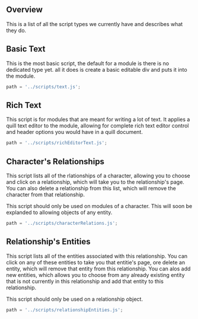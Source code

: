 ## Overview
This is a list of all the script types we currently have and describes what they do.

## Basic Text
This is the most basic script, the default for a module is there is no dedicated type yet. all it does is create a basic editable div and puts it into the module.

```javascript
path = '../scripts/text.js';
```

## Rich Text
This script is for modules that are meant for writing a lot of text. It applies a quill text editor to the module, allowing for complete rich text editor control and header options you would have in a quill document.

```javascript
path = '../scripts/richEditorText.js';
```

## Character's Relationships
This script lists all of the rlationships of a character, allowing you to choose and click on a relationship, which will take you to the relationship's page. You can also delete a relationship from this list, which will remove the character from that relationship.

This script should only be used on modules of a character. This will soon be explanded to allowing objects of any entity.

```javascript
path = '../scripts/characterRelations.js';
```

## Relationship's Entities
This script lists all of the entities associated with this relationship. You can click on any of these entities to take you that entitie's page, ore delete an entity, which will remove that entity from this relationship. You can alos add new entities, which allows you to choose from any already existing entity that is not currently in this relationship and add that entity to this relationship.

This script should only be used on a relationship object.

```javascript
path = '../scripts/relationshipEntities.js';
```
